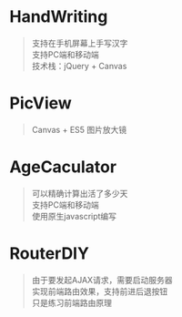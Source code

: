 # HandWriting
> 支持在手机屏幕上手写汉字  
> 支持PC端和移动端  
> 技术栈：jQuery + Canvas

# PicView
> Canvas + ES5 图片放大镜

# AgeCaculator
> 可以精确计算出活了多少天  
> 支持PC端和移动端  
> 使用原生javascript编写  

# RouterDIY
> 由于要发起AJAX请求，需要启动服务器    
> 实现前端路由效果，支持前进后退按钮  
> 只是练习前端路由原理
